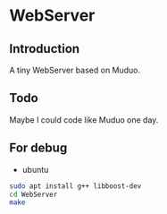 # WebServer

## Introduction

A tiny WebServer based on Muduo.

## Todo

Maybe I could code like Muduo one day.

## For debug

- ubuntu

```bash
sudo apt install g++ libboost-dev
cd WebServer
make
```
